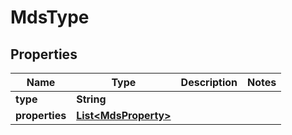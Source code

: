 
# MdsType

## Properties
Name | Type | Description | Notes
------------ | ------------- | ------------- | -------------
**type** | **String** |  | 
**properties** | [**List&lt;MdsProperty&gt;**](MdsProperty.md) |  | 




